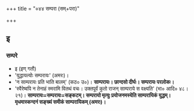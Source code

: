 +++
title = "०४४ सम्परा (सम्+परा)"

+++

## इ
### सम्परे
- इ (इण् गतौ)
- 'युद्धायत्योः सम्परायः' (अमरः)।
- 'न साम्परायः प्रति भाति बालम्' (कठ० उ०)। **साम्परायः। छान्दसो दीर्घः। सम्परायः परलोकः।**
- 'स्वैरेष्वपि न तेनाहं स्मरामि वितथं वचः। उक्तपूर्वं कुतो राजन् साम्पराये स वक्ष्यति' (भा० आदि० ४८।२१)। **साम्परायः=सम्परायः=सङ्कटम्। सम्परायो मृत्युः प्रयोजनमस्येति साम्परायिकं युद्धम्। मृधमास्कन्दनं सङ्ख्यं समीकं साम्परायिकम् (अमरः)।**
